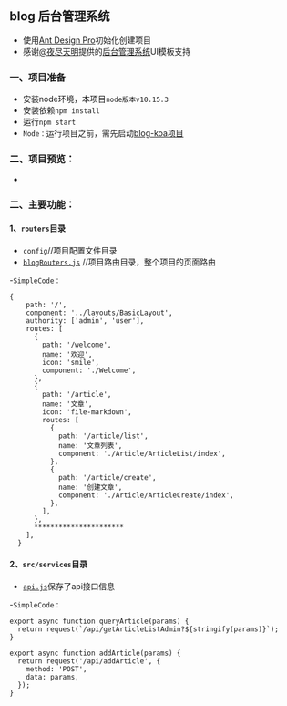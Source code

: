 ## blog 后台管理系统
* 使用[Ant Design Pro](https://pro.ant.design)初始化创建项目
* 感谢[@夜尽天明](https://github.com/biaochenxuying)提供的[后台管理系统](https://github.com/biaochenxuying/blog-react-admin)UI模板支持
### 一、项目准备
* 安装node环境，本项目`node版本v10.15.3`
* 安装依赖`npm install`
* 运行`npm start`
* `Node：`运行项目之前，需先启动[blog-koa项目](https://github.com/EthanMarket/blog-koa)

### 二、项目预览：
* 
	
### 二、主要功能：
####  1、`routers`目录
* `config`//项目配置文件目录
 *	[`blogRouters.js`](https://github.com/EthanMarket/blog-react-admin/blob/master/config/blogRouters.js) //项目路由目录，整个项目的页面路由

-`SimpleCode：`

	{
        path: '/',
        component: '../layouts/BasicLayout',
        authority: ['admin', 'user'],
        routes: [
          {
            path: '/welcome',
            name: '欢迎',
            icon: 'smile',
            component: './Welcome',
          },
          {
            path: '/article',
            name: '文章',
            icon: 'file-markdown',
            routes: [
              {
                path: '/article/list',
                name: '文章列表',
                component: './Article/ArticleList/index',
              },
              {
                path: '/article/create',
                name: '创建文章',
                component: './Article/ArticleCreate/index',
              },
            ],
          },
          **********************
        ],
      }
####  2、`src/services`目录
* [`api.js`](https://github.com/EthanMarket/blog-react-admin/blob/master/src/services/api.js)保存了api接口信息

-`SimpleCode：`
    
    export async function queryArticle(params) {
      return request(`/api/getArticleListAdmin?${stringify(params)}`);
    }
    
    export async function addArticle(params) {
      return request('/api/addArticle', {
	    method: 'POST',
	    data: params,
      });
    }
